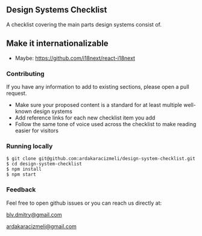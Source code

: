 ## Design Systems Checklist
A checklist covering the main parts design systems consist of.

## Make it internationalizable  

- Maybe: https://github.com/i18next/react-i18next

### Contributing

If you have any information to add to existing sections, please open a pull request.

- Make sure your proposed content is a standard for at least multiple well-known design systems
- Add reference links for each new checklist item you add
- Follow the same tone of voice used across the checklist to make reading easier for visitors

### Running locally
```
$ git clone git@github.com:ardakaracizmeli/design-system-checklist.git
$ cd design-system-checklist
$ npm install
$ npm start
```

### Feedback
Feel free to open github issues or you can reach us directly at:

blv.dmitry@gmail.com

ardakaracizmeli@gmail.com

